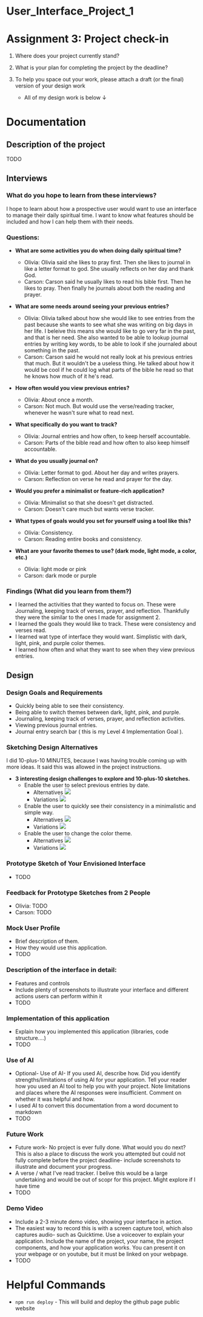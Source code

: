 # User_Interface_Project_1

# Assignment 3: Project check-in

1. Where does your project currently stand?  

2. What is your plan for completing the project by the deadline?

3. To help you space out your work, please attach a draft (or the final) version of your design work
    - All of my design work is below &darr;

# Documentation 

## Description of the project
TODO

## Interviews

### What do you hope to learn from these interviews?
I hope to learn about how a prospective user would want to use an interface to manage their daily spiritual time. I want to know what features should be included and how I can help them with their needs.

### Questions:

- **What are some activities you do when doing daily spiritual time?**
  - Olivia: Olivia said she likes to pray first. Then she likes to journal in like a letter format to god. She usually reflects on her day and thank God. 
  - Carson: Carson said he usually likes to read his bible first. Then he likes to pray. Then finally he journals about both the reading and prayer. 

- **What are some needs around seeing your previous entries?**
  - Olivia: Olivia talked about how she would like to see entries from the past because she wants to see what she was writing on big days in her life. I beleive this means she would like to go very far in the past, and that is her need. She also wanted to be able to lookup journal entries by writing key words, to be able to look if she journaled about something in the past.
  - Carson: Carson said he would not really look at his previous entries that much. But it wouldn't be a useless thing. He talked about how it would be cool if he could log what parts of the bible he read so that he knows how much of it he's read.

- **How often would you view previous entries?**
  - Olivia: About once a month.
  - Carson: Not much. But would use the verse/reading tracker, whenever he wasn't sure what to read next.

- **What specifically do you want to track?**
  - Olivia: Journal entries and how often, to keep herself accountable.
  - Carson: Parts of the bible read and how often to also keep himself accountable.

- **What do you usually journal on?**
  - Olivia: Letter format to god. About her day and writes prayers.
  - Carson: Reflection on verse he read and prayer for the day.

- **Would you prefer a minimalist or feature-rich application?**
  - Olivia: Minimalist so that she doesn't get distracted.
  - Carson: Doesn't care much but wants verse tracker.

- **What types of goals would you set for yourself using a tool like this?**
  - Olivia: Consistency.
  - Carson: Reading entire books and consistency. 

- **What are your favorite themes to use? (dark mode, light mode, a color, etc.)**
  - Olivia: light mode or pink
  - Carson: dark mode or purple

### Findings (What did you learn from them?)
- I learned the activities that they wanted to focus on. These were Journaling, keeping track of verses, prayer, and reflection. Thankfully they were the similar to the ones I made for assignment 2.
- I learned the goals they would like to track. These were consistency and verses read.
- I learned wat type of interface they would want. Simplistic with dark, light, pink, and purple color themes.
- I learned how often and what they want to see when they view previous entries. 

## Design

### Design Goals and Requirements
  - Quickly being able to see their consistency.
  - Being able to switch themes between dark, light, pink, and purple.
  - Journaling, keeping track of verses, prayer, and reflection activities.
  - Viewing previous journal entries.
  - Journal entry search bar ( this is my Level 4 Implementation Goal ).

### Sketching Design Alternatives
I did 10-plus-10 MINUTES, because I was having trouble coming up with more ideas. It said this was allowed in the project instructions.

- **3 interesting design challenges to explore and 10-plus-10 sketches.**
  - Enable the user to select previous entries by date.
    - Alternatives
    ![](Sketches/1_Alternatives.png)
    - Variations
    ![](Sketches/1_Variations.png)
  - Enable the user to quickly see their consistency in a minimalistic and simple way.
    - Alternatives
    ![](Sketches/2_Alternatives.png)
    - Variations
    ![](Sketches/2_Variations.png)
  - Enable the user to change the color theme.
    - Alternatives
    ![](Sketches/3_Alternatives.png)
    - Variations
    ![](Sketches/3_Variations.png)

### Prototype Sketch of Your Envisioned Interface
- TODO

### Feedback for Prototype Sketches from 2 People
- Olivia: TODO
- Carson: TODO

### Mock User Profile
- Brief description of them.
- How they would use this application.
- TODO 

### Description of the interface in detail:
- Features and controls
- Include plenty of screenshots to illustrate your interface and different actions users can perform within it
- TODO 

### Implementation of this application 
- Explain how you implemented this application (libraries, code structure....)
- TODO

### Use of AI
- Optional- Use of AI-  If you used AI, describe how.  Did you identify strengths/limitations of using AI for your application. Tell your reader how you used an AI tool to help you with your project. Note limitations and places where the AI responses were insufficient.  Comment on whether it was helpful and how.  
- I used AI to convert this documentation from a word document to markdown
- TODO 
    
### Future Work
- Future work- No project is ever fully done. What would you do next?  This is also a place to discuss the work you attempted but could not fully complete before the project deadline- include screenshots to illustrate and document your progress. 
- A verse / what I've read tracker. I belive this would be a large undertaking and would be out of scopr for this project. Might explore if I have time 
- TODO

### Demo Video
- Include a 2-3 minute demo video, showing your interface in action. 
- The easiest way to record this is with a screen capture tool, which also captures audio- such as Quicktime.  Use a voiceover to explain your application.  Include the name of the project, your name, the project components, and how your application works.  You can present it on your webpage or on youtube, but it must be linked on your webpage. 
- TODO

# Helpful Commands
- `npm run deploy` - This will build and deploy the github page public website